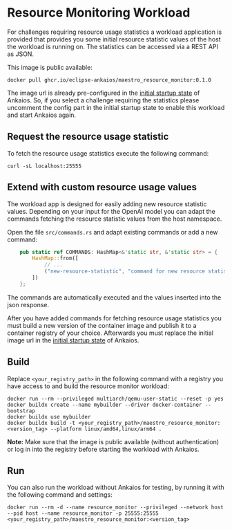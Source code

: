 # Resource Monitoring Workload

For challenges requiring resource usage statistics a workload application is provided that provides you some initial resource statistic values of the host the workload is running on. The statistics can be accessed via a REST API as JSON.

This image is public available: 

```shell
docker pull ghcr.io/eclipse-ankaios/maestro_resource_monitor:0.1.0
```

The image url is already pre-configured in the [initial startup state](../../../eclipse-ankaios/config/startupState.yaml) of Ankaios.
So, if you select a challenge requiring the statistics please uncomment the config part in the initial startup state to enable this workload and start Ankaios again.

## Request the resource usage statistic

To fetch the resource usage statistics execute the following command:

```shell
curl -sL localhost:25555
```

## Extend with custom resource usage values

The workload app is designed for easily adding new resource statistic values. Depending on your input for the OpenAI model you can adapt the commands fetching the resource statistic values from the host namespace.

Open the file `src/commands.rs` and adapt existing commands or add a new command:

```rust
    pub static ref COMMANDS: HashMap<&'static str, &'static str> = {
        HashMap::from([
            // ...
            ("new-resource-statistic", "command for new resource statistic value")
        ])
    };
```

The commands are automatically executed and the values inserted into the json response.

After you have added commands for fetching resource usage statistics you must build a new version of the container image and
publish it to a container registry of your choice. Afterwards you must replace the initial image url in the [initial startup state](../../../eclipse-ankaios/config/startupState.yaml) of Ankaios.

## Build

Replace `<your_registry_path>` in the following command with a registry you have access to and build the resource monitor workload:

```shell
docker run --rm --privileged multiarch/qemu-user-static --reset -p yes
docker buildx create --name mybuilder --driver docker-container --bootstrap
docker buildx use mybuilder
docker buildx build -t <your_registry_path>/maestro_resource_monitor:<version_tag> --platform linux/amd64,linux/arm64 .
```

**Note:** Make sure that the image is public available (without authentication) or log in into the registry before starting the workload with Ankaios.

## Run

You can also run the workload without Ankaios for testing, by running it with the following command and settings:

```shell
docker run --rm -d --name resource_monitor --privileged --network host --pid host --name resource_monitor -p 25555:25555 <your_registry_path>/maestro_resource_monitor:<version_tag>
```